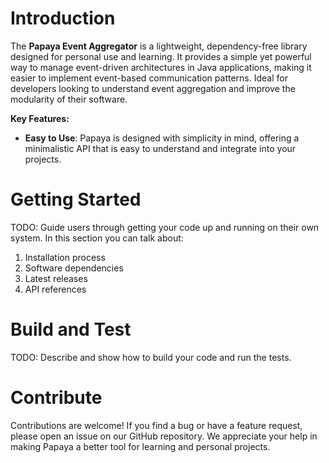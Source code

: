 # Introduction
 The **Papaya Event Aggregator** is a lightweight, dependency-free library designed for personal use and learning. It provides a
 simple yet powerful way to manage event-driven architectures in Java applications, making it easier to implement event-based
 communication patterns. Ideal for developers looking to understand event aggregation and improve the modularity of their
 software.
 
**Key Features:**
- **Easy to Use**: Papaya is designed with simplicity in mind, offering a minimalistic API that is easy to understand and
 integrate into your projects.

# Getting Started
TODO: Guide users through getting your code up and running on their own system. In this section you can talk about:
1.	Installation process
2.	Software dependencies
3.	Latest releases
4.	API references

# Build and Test
TODO: Describe and show how to build your code and run the tests. 

# Contribute
Contributions are welcome! If you find a bug or have a feature request, please open an issue on our GitHub repository. We
 appreciate your help in making Papaya a better tool for learning and personal projects.

